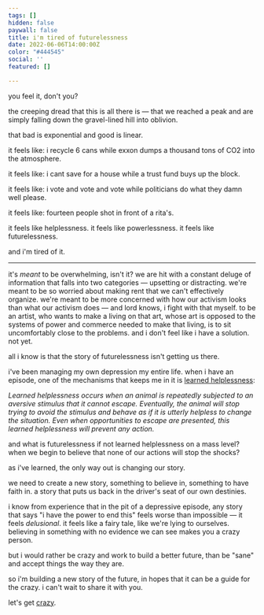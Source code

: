 ```yaml
---
tags: []
hidden: false
paywall: false
title: i'm tired of futurelessness
date: 2022-06-06T14:00:00Z
color: "#444545"
social: ''
featured: []

---
```

you feel it, don't you?

the creeping dread that this is all there is — that we reached a peak and are simply falling down the gravel-lined hill into oblivion.

that bad is exponential and good is linear.

it feels like: i recycle 6 cans while exxon dumps a thousand tons of CO2 into the atmosphere.

it feels like: i cant save for a house while a trust fund buys up the block.

it feels like: i vote and vote and vote while politicians do what they damn well please.

it feels like: fourteen people shot in front of a rita's.

it feels like helplessness. it feels like powerlessness. it feels like futurelessness.

and i'm tired of it.

> 

***

it's _meant_ to be overwhelming, isn't it? we are hit with a constant deluge of information that falls into two categories — upsetting or distracting. we're meant to be so worried about making rent that we can't effectively organize. we're meant to be more concerned with how our activism looks than what our activism does — and lord knows, i fight with that myself. to be an artist, who wants to make a living on that art, whose art is opposed to the systems of power and commerce needed to make that living, is to sit uncomfortably close to the problems. and i don't feel like i have a solution. not yet.

all i know is that the story of futurelessness isn't getting us there.

i've been managing my own depression my entire life. when i have an episode, one of the mechanisms that keeps me in it is [learned helplessness](https://en.wikipedia.org/wiki/Learned_helplessness):

_Learned helplessness occurs when an animal is repeatedly subjected to an aversive stimulus that it cannot escape. Eventually, the animal will stop trying to avoid the stimulus and behave as if it is utterly helpless to change the situation. Even when opportunities to escape are presented, this learned helplessness will prevent any action._

and what is futurelessness if not learned helplessness on a mass level? when we begin to believe that none of our actions will stop the shocks?

as i've learned, the only way out is changing our story.

we need to create a new story, something to believe in, something to have faith in. a story that puts us back in the driver's seat of our own destinies.

i know from experience that in the pit of a depressive episode, any story that says "i have the power to end this" feels worse than impossible — it feels _delusional_. it feels like a fairy tale, like we're lying to ourselves. believing in something with no evidence we can see makes you a crazy person.

but i would rather be crazy and work to build a better future, than be "sane" and accept things the way they are.

so i'm building a new story of the future, in hopes that it can be a guide for the crazy. i can't wait to share it with you.

let's get [crazy](https://www.youtube.com/watch?v=4Fc67yQsPqQ).